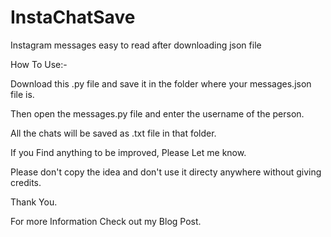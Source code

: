 # InstaChatSave
Instagram messages easy to read after downloading json file

How To Use:-

Download this .py file and save it in the folder where your messages.json file is.

Then open the messages.py file and enter the username of the person.

All the chats will be saved as .txt file in that folder.

If you Find anything to be improved, Please Let me know.

Please don't copy the idea and don't use it directy anywhere without giving credits.

Thank You.

For more Information Check out my Blog Post.
